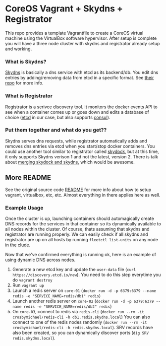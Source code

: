 # CoreOS Vagrant + Skydns + Registrator

This repo provides a template Vagrantfile to create a CoreOS virtual machine using the VirtualBox software hypervisor.
After setup is complete you will have a three node cluster with skydns and registrator already setup and working.

### What is Skydns?

[Skydns](https://github.com/skynetservices/skydns) is basically a dns service with etcd as its backend/db. You edit dns entries by adding/removing data from etcd in a specific format. See [their repo](https://github.com/skynetservices/skydns) for more info.

### What is Registrator
Registrator is a serivce discovery tool. It monitors the docker events API to see when a container comes up or goes down and edits a database of choice ([etcd](https://github.com/coreos/etcd) in our case, but also supports [consul](https://consul.io/)).

### Put them together and what do you get??
Skydns serves dns requests, while registrator automatically adds and removes dns entries via etcd when you start/stop docker containers. You could use another tool similar to registrator called [skydock](https://github.com/crosbymichael/skydock), but at this time, it only supports Skydns verison 1 and not the latest, version 2. There is talk about [merging skydock and skydns](https://github.com/skynetservices/skydns/issues/94), which would be awesome.

## More README

See the original source code [README](https://github.com/coreos/coreos-vagrant/blob/master/README.md) for more info about how to setup vagrant, virtualbox, etc, etc. Almost everything in there applies here as well.

### Example Usage

Once the cluster is up, launching containers should automagically create DNS records for the services in that container so its dynamically available to all nodes within the cluster. Of course, thats assuming that skydns and registrator are running properly. We can easily check if all skydns and registrator are up on all hosts by running `fleetctl list-units` on any node in the clude. 

Now that we've confirmed everything is running ok, here is an example of using dynamic DNS across nodes.

1. Generate a new etcd key and update the `user-data` file (`curl https://discovery.etcd.io/new`). You need to do this step everytime you do `vagrant destroy`
2. Run `vagrant up`
3. Launch a redis server on `core-01` (`docker run -d -p 6379:6379 --name redis -e "SERVICE_NAME=redis/db1" redis`)
4. Launch another redis server on `core-02` (`docker run -d -p 6379:6379 --name redis -e "SERVICE_NAME=redis/db2" redis`)
5. On `core-03`, connect to redis via `redis-cli` (`docker run --rm -it crosbymichael/redis-cli -h db1.redis.skydns.local`)
  You can also connect to one of the redis nodes randomly (`docker run --rm -it crosbymichael/redis-cli -h redis.skydns.local`).
  SRV records have also been created, so you can dynamically discover ports (`dig SRV redis.skydns.local`).
